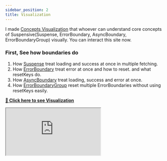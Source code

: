 ```yaml
---
sidebar_position: 2
title: Visualization
---
```


I made [Concepts Visualization](https://visualization.suspensive.org/react) that whoever can understand core concepts of Suspensive(Suspense, ErrorBoundary, AsyncBoundary, ErrorBoundaryGroup) visually. You can interact this site now.

### First, See how boundaries do

1. How [Suspense](/docs/react/src/Suspense.i18n) treat loading and success at once in multiple fetching.
2. How [ErrorBoundary](/docs/react/src/ErrorBoundary.i18n) treat error at once and how to reset. and what resetKeys do.
3. How [AsyncBoundary](/docs/react/src/AsyncBoundary.i18n) treat loading, success and error at once.
4. How [ErrorBoundaryGroup](/docs/react/src/ErrorBoundaryGroup.i18n) reset multiple ErrorBoundaries without using resetKeys easily.

[**🔗 Click here to see Visualization**](https://visualization.suspensive.org/react)

<iframe
  src="https://visualization.suspensive.org/react"
  title="@suspensive/react"
  sandbox="allow-forms allow-modals allow-popups allow-presentation allow-same-origin allow-scripts"
  style={{
    width: '100%',
    height: '75vh',
    border: '0',
    borderRadius: 8,
    overflow: 'hidden',
    position: 'static',
    zIndex: 0,
  }}
></iframe>